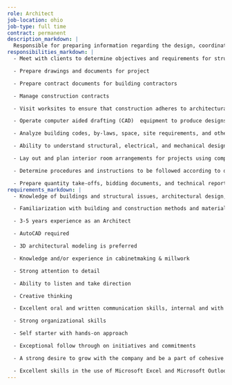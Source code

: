 ```yaml
---
role: Architect
job-location: ohio
job-type: full time
contract: permanent
description_markdown: |
  Responsible for preparing information regarding the design, coordination, materials, color, and equipment for various projects.  Will lead in the production of technical drawings and specifications, and coordinate the related work of the other disciplines; in addition, assuming in-house construction administration duties.
responsibilities_markdown: |
  - Meet with clients to determine objectives and requirements for structures

  - Prepare drawings and documents for project

  - Prepare contract documents for building contractors

  - Manage construction contracts

  - Visit worksites to ensure that construction adheres to architectural plans and compile measurements as necessary

  - Operate computer aided drafting (CAD)  equipment to produce designs and working ship drawings accurately

  - Analyze building codes, by-laws, space, site requirements, and other technical documents and reports to determine their effect on architectural designs

  - Ability to understand structural, electrical, and mechanical design concepts and determine a method of presentation to graphically represent building plans and elevations

  - Lay out and plan interior room arrangements for projects using computer assisted drafting (CAD) equipment and software.  Create and revise drawings as required using established standards

  - Determine procedures and instructions to be followed according to design specifications and quantity of required materials

  - Prepare quantity take-offs, bidding documents, and technical reports for specific projects in support of the Project Engineer
requirements_markdown: |
  - Knowledge of buildings and structural issues, architectural design, electrical, mechanical and low voltage work relative to the residential market is preferred

  - Familiarization with building and construction methods and materials

  - 3-5 years experience as an Architect

  - AutoCAD required

  - 3D architectural modeling is preferred

  - Knowledge and/or experience in cabinetmaking & millwork

  - Strong attention to detail

  - Ability to listen and take direction

  - Creative thinking

  - Excellent oral and written communication skills, internal and with customers

  - Strong organizational skills

  - Self starter with hands-on approach

  - Exceptional follow through on initiatives and commitments

  - A strong desire to grow with the company and be a part of cohesive team

  - Excellent skills in the use of Microsoft Excel and Microsoft Outlook
---
```






